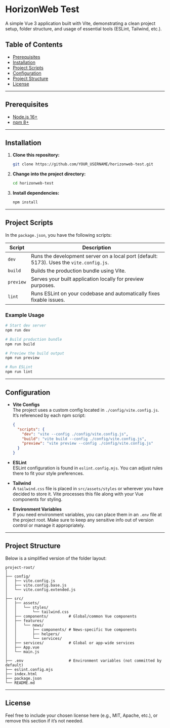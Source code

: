 
# HorizonWeb Test

A simple Vue 3 application built with Vite, demonstrating a clean project setup, folder structure, and usage of essential tools (ESLint, Tailwind, etc.).

## Table of Contents
- [Prerequisites](#prerequisites)
- [Installation](#installation)
- [Project Scripts](#project-scripts)
- [Configuration](#configuration)
- [Project Structure](#project-structure)
- [License](#license)

---

## Prerequisites
- [Node.js 16+](https://nodejs.org/)  
- [npm 8+](https://www.npmjs.com/)

---

## Installation

1. **Clone this repository:**
   ```bash
   git clone https://github.com/YOUR_USERNAME/horizonweb-test.git
   ```
2. **Change into the project directory:**
   ```bash
   cd horizonweb-test
   ```
3. **Install dependencies:**
   ```bash
   npm install
   ```

---

## Project Scripts

In the `package.json`, you have the following scripts:

| Script   | Description                                                                                  |
|----------|----------------------------------------------------------------------------------------------|
| `dev`    | Runs the development server on a local port (default: 5173). Uses the `vite.config.js`.      |
| `build`  | Builds the production bundle using Vite.                                                     |
| `preview`| Serves your built application locally for preview purposes.                                  |
| `lint`   | Runs ESLint on your codebase and automatically fixes fixable issues.                         |

### Example Usage
```bash
# Start dev server
npm run dev

# Build production bundle
npm run build

# Preview the build output
npm run preview

# Run ESLint
npm run lint
```

---

## Configuration

- **Vite Configs**  
  The project uses a custom config located in `./config/vite.config.js`. It’s referenced by each npm script:
  ```json
  {
    "scripts": {
      "dev": "vite --config ./config/vite.config.js",
      "build": "vite build --config ./config/vite.config.js",
      "preview": "vite preview --config ./config/vite.config.js"
    }
  }
  ```

- **ESLint**  
  ESLint configuration is found in `eslint.config.mjs`. You can adjust rules there to fit your style preferences.

- **Tailwind**  
  A `tailwind.css` file is placed in `src/assets/styles` or wherever you have decided to store it. Vite processes this file along with your Vue components for styling.

- **Environment Variables**  
  If you need environment variables, you can place them in an `.env` file at the project root. Make sure to keep any sensitive info out of version control or manage it appropriately.

---

## Project Structure

Below is a simplified version of the folder layout:

```
project-root/
│
├── config/
│   ├── vite.config.js
│   ├── vite.config.base.js
│   └── vite.config.extended.js
│
├── src/
│   ├── assets/
│   │   └── styles/
│   │       └── tailwind.css
│   ├── components/         # Global/common Vue components
│   ├── features/
│   │   └── news/
│   │       ├── components/ # News-specific Vue components
│   │       ├── helpers/
│   │       └── services/
│   ├── services/           # Global or app-wide services
│   ├── App.vue
│   └── main.js
│
├── .env                    # Environment variables (not committed by default)
├── eslint.config.mjs
├── index.html
├── package.json
└── README.md
```

---

## License
Feel free to include your chosen license here (e.g., MIT, Apache, etc.), or remove this section if it’s not needed.

